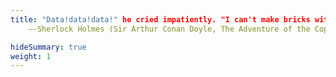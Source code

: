 ```yaml
---
title: "Data!data!data!" he cried impatiently. "I can't make bricks without clay."
    ―-Sherlock Holmes (Sir Arthur Conan Doyle, The Adventure of the Copper Beeches)

hideSummary: true
weight: 1
---
```

